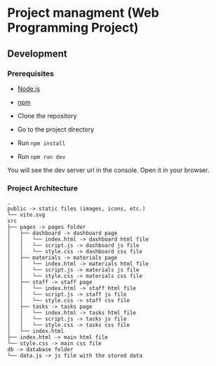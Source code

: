 # Project managment (Web Programming Project)

## Development

### Prerequisites

- [Node.js](https://nodejs.org/en/)
- [npm](https://www.npmjs.com/)

- Clone the repository
- Go to the project directory
- Run `npm install`
- Run `npm run dev`

You will see the dev server url in the console. Open it in your browser.

### Project Architecture

```
.
public -> static files (images, icons, etc.)
└── vite.svg
src
├── pages -> pages folder
│   ├── dashboard -> dashboard page
│   │   └── index.html -> dashboard html file
│   │   └── script.js -> dashboard js file
│   │   └── style.css -> dashboard css file
│   ├── materials -> materials page
│   │   └── index.html -> materials html file
│   │   └── script.js -> materials js file
│   │   └── style.css -> materials css file
│   ├── staff -> staff page
│   │   └── index.html -> staff html file
│   │   └── script.js -> staff js file
│   │   └── style.css -> staff css file
│   ├── tasks -> tasks page
│   │   └── index.html -> tasks html file
│   │   └── script.js -> tasks js file
│   │   └── style.css -> tasks css file
│   └── index.html
├── index.html -> main html file
└── style.css -> main css file
db -> database folder
└── data.js -> js file with the stored data
```
